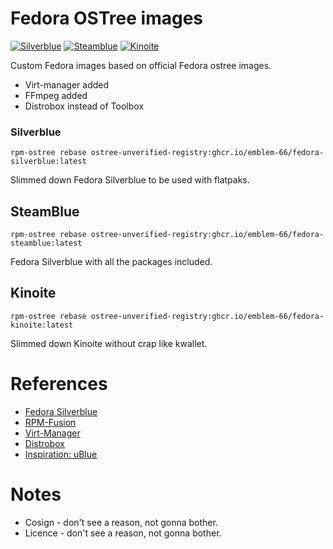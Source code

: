 # Fedora OSTree images
[![Silverblue](https://github.com/Emblem-66/fedora-ostree/actions/workflows/build-silverblue.yml/badge.svg)](https://github.com/Emblem-66/fedora-ostree/actions/workflows/build-silverblue.yml)
[![Steamblue](https://github.com/Emblem-66/fedora-ostree/actions/workflows/build-steamblue.yml/badge.svg)](https://github.com/Emblem-66/fedora-ostree/actions/workflows/build-steamblue.yml)
[![Kinoite](https://github.com/Emblem-66/fedora-ostree/actions/workflows/build-kinoite.yml/badge.svg)](https://github.com/Emblem-66/fedora-ostree/actions/workflows/build-kinoite.yml)

Custom Fedora images based on official Fedora ostree images. 
- Virt-manager added
- FFmpeg added
- Distrobox instead of Toolbox

### Silverblue
``` shell
rpm-ostree rebase ostree-unverified-registry:ghcr.io/emblem-66/fedora-silverblue:latest
```
Slimmed down Fedora Silverblue to be used with flatpaks.

## SteamBlue
``` shell
rpm-ostree rebase ostree-unverified-registry:ghcr.io/emblem-66/fedora-steamblue:latest
```
Fedora Silverblue with all the packages included.

## Kinoite
``` shell
rpm-ostree rebase ostree-unverified-registry:ghcr.io/emblem-66/fedora-kinoite:latest
```
Slimmed down Kinoite without crap like kwallet.

# References
- [Fedora Silverblue](https://fedoraproject.org/silverblue)
- [RPM-Fusion](https://rpmfusion.org/Howto/OSTree)
- [Virt-Manager](https://virt-manager.org)
- [Distrobox](https://github.com/89luca89/distrobox)
- [Inspiration: uBlue](https://github.com/ublue-os)
# Notes
- Cosign - don't see a reason, not gonna bother.
- Licence - don't see a reason, not gonna bother.
